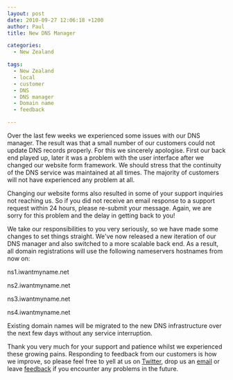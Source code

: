 ```yaml
---
layout: post
date: 2010-09-27 12:06:18 +1200
author: Paul
title: New DNS Manager

categories:
  - New Zealand

tags:
  - New Zealand
  - local
  - customer
  - DNS
  - DNS manager
  - Domain name
  - feedback

---
```


Over the last few weeks we experienced some issues with our DNS manager. The result was that a small number of our customers could not update DNS records properly. For this we sincerely apologise. First our back end played up, later it was a problem with the user interface after we changed our website form framework. We should stress that the continuity of the DNS service was maintained at all times. The majority of customers will not have experienced any problem at all.

Changing our website forms also resulted in some of your support inquiries not reaching us. So if you did not receive an email response to a support request within 24 hours, please re-submit your message. Again, we are sorry for this problem and the delay in getting back to you!

We take our responsibilities to you very seriously, 
so we have made some changes to set things straight. We've now 
released a new iteration of our DNS manager and also switched to a more 
scalable back end. As a result, all domain registrations will use the 
following nameservers hostnames from now on:

ns1.iwantmyname.net

ns2.iwantmyname.net

ns3.iwantmyname.net

ns4.iwantmyname.net

Existing
 domain names will be migrated to the new DNS infrastructure 
over the next few days without any service interruption.

Thank you very much for your support and patience whilst we 
experienced 
these growing pains. Responding to feedback from our customers is how we
 improve, so please feel free to yell at us on [Twitter](https://twitter.com/iWantMyNameNZ), drop us an
[ email](mailto:help@support.iwantmyname.com) or leave [feedback](https://iwantmyname.co.nz/support) if you encounter any problems in 
the future.
